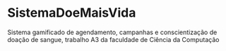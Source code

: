 # SistemaDoeMaisVida
Sistema gamificado de agendamento, campanhas e conscientização de doação de sangue, trabalho A3 da faculdade de Ciência da Computação
